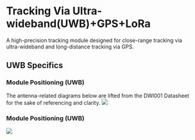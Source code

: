 # Tracking Via Ultra-wideband(UWB)+GPS+LoRa
A high-precision tracking module designed for close-range tracking via ultra-wideband and long-distance tracking via GPS.




## UWB Specifics 
### Module Positioning (UWB)
The antenna-related diagrams below are lifted from the DWl001 Datasheet for the sake of referencing and clarity. 
<img src="https://github.com/user-attachments/assets/bfe77378-9368-489f-88a7-ed792e20da31"/>




### Module Positioning (UWB)
<img src="https://github.com/user-attachments/assets/bfe77378-9368-489f-88a7-ed792e20da31"/>
